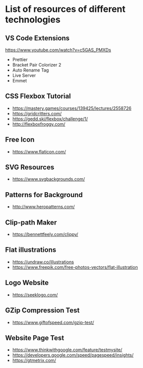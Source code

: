 # List of resources of different technologies

## VS Code Extensions
https://www.youtube.com/watch?v=c5GAS_PMXDs

- Prettier
- Bracket Pair Colorizer 2
- Auto Rename Tag
- Live Server
- Emmet

## CSS Flexbox Tutorial
- https://mastery.games/courses/139425/lectures/2558726
- https://gridcritters.com/
- https://gedd.ski/flexbox/challenge/1/
- http://flexboxfroggy.com/

## Free Icon
- https://www.flaticon.com/

## SVG Resources
- https://www.svgbackgrounds.com/

## Patterns for Background
- http://www.heropatterns.com/

## Clip-path Maker
- https://bennettfeely.com/clippy/

## Flat illustrations
- https://undraw.co/illustrations
- https://www.freepik.com/free-photos-vectors/flat-illustration

## Logo Website
- https://seeklogo.com/

## GZip Compression Test
- https://www.giftofspeed.com/gzip-test/

## Website Page Test
- https://www.thinkwithgoogle.com/feature/testmysite/
- https://developers.google.com/speed/pagespeed/insights/
- https://gtmetrix.com/
